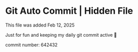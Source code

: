 # Git Auto Commit | Hidden File

This file was added Feb 12, 2025

Just for fun and keeping my daily git commit active 🤪

commit number: 642432

